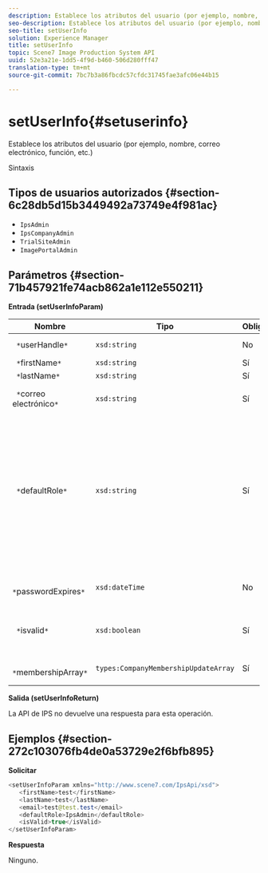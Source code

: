 ```yaml
---
description: Establece los atributos del usuario (por ejemplo, nombre, correo electrónico, función, etc.)
seo-description: Establece los atributos del usuario (por ejemplo, nombre, correo electrónico, función, etc.)
seo-title: setUserInfo
solution: Experience Manager
title: setUserInfo
topic: Scene7 Image Production System API
uuid: 52e3a21e-1dd5-4f9d-b460-506d280fff47
translation-type: tm+mt
source-git-commit: 7bc7b3a86fbcdc57cfdc31745fae3afc06e44b15

---
```



# setUserInfo{#setuserinfo}

Establece los atributos del usuario (por ejemplo, nombre, correo electrónico, función, etc.)

Sintaxis

## Tipos de usuarios autorizados {#section-6c28db5d15b3449492a73749e4f981ac}

* `IpsAdmin`
* `IpsCompanyAdmin`
* `TrialSiteAdmin`
* `ImagePortalAdmin`

## Parámetros {#section-71b457921fe74acb862a1e112e550211}

**Entrada (setUserInfoParam)**

| Nombre | Tipo | Obligatorio | Descripción |
|---|---|---|---|
| ` *`userHandle`*` | `xsd:string` | No | Identificador de usuario. |
| ` *`firstName`*` | `xsd:string` | Sí | Nombre. |
| ` *`lastName`*` | `xsd:string` | Sí | Apellido. |
| ` *`correo electrónico`*` | `xsd:string` | Sí | Correo electrónico del usuario. |
| ` *`defaultRole`*` | `xsd:string` | Sí | Define la función de un usuario en cada compañía a la que pertenece. Sin embargo, tenga en cuenta que la función `IpsAdmin` anula otros ajustes por compañía. |
| ` *`passwordExpires`*` | `xsd:dateTime` | No | Fecha de caducidad de la contraseña establecida. |
| ` *`isvalid`*` | `xsd:boolean` | Sí | Determina si el usuario es un usuario IPS válido. |
| ` *`membershipArray`*` | `types:CompanyMembershipUpdateArray` | Sí | Matriz de controladores de compañía. |

**Salida (setUserInfoReturn)**

La API de IPS no devuelve una respuesta para esta operación.

## Ejemplos {#section-272c103076fb4de0a53729e2f6bfb895}

**Solicitar**

```java
<setUserInfoParam xmlns="http://www.scene7.com/IpsApi/xsd">
   <firstName>test</firstName>
   <lastName>test</lastName>
   <email>test@test.test</email>
   <defaultRole>IpsAdmin</defaultRole>
   <isValid>true</isValid>
</setUserInfoParam>
```

**Respuesta**

Ninguno.
